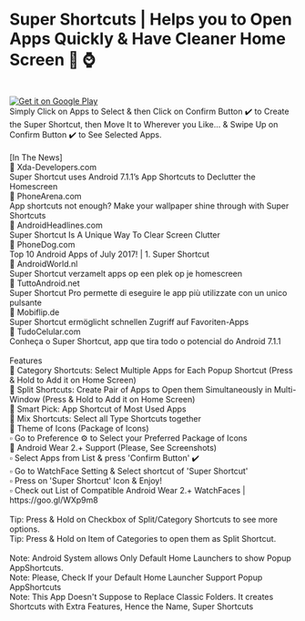 # Super Shortcuts | Helps you to Open Apps Quickly & Have Cleaner Home Screen 📱 ⌚ <br />
<br />
<a href='https://play.google.com/store/apps/details?id=net.geekstools.supershortcuts.PRO&pcampaignid=MKT-Other-global-all-co-prtnr-py-PartBadge-Mar2515-1'><img alt='Get it on Google Play' src='https://play.google.com/intl/en_gb/badges/images/generic/en_badge_web_generic.png'/></a>
 <br /> 
Simply Click on Apps to Select & then Click on Confirm Button ✔️ to Create the Super Shortcut, then Move It to Wherever you Like...
& Swipe Up on Confirm Button ✔️ to See Selected Apps. <br /> 
<br/>
[In The News]<br/>
🌟 Xda-Developers.com<br/>
Super Shortcut uses Android 7.1.1’s App Shortcuts to Declutter the Homescreen<br/>
🌟 PhoneArena.com<br/>
App shortcuts not enough? Make your wallpaper shine through with Super Shortcuts<br/>
🌟 AndroidHeadlines.com<br/>
Super Shortcut Is A Unique Way To Clear Screen Clutter<br/>
🌟 PhoneDog.com<br/>
Top 10 Android Apps of July 2017! | 1. Super Shortcut<br/>
🌟 AndroidWorld.nl<br/>
Super Shortcut verzamelt apps op een plek op je homescreen<br/>
🌟 TuttoAndroid.net<br/>
Super Shortcut Pro permette di eseguire le app più utilizzate con un unico pulsante<br/>
🌟 Mobiflip.de<br/>
Super Shortcut ermöglicht schnellen Zugriff auf Favoriten-Apps<br/>
🌟 TudoCelular.com<br/>
Conheça o Super Shortcut, app que tira todo o potencial do Android 7.1.1<br/>
<br/>
Features <br /> 
🔵 Category Shortcuts: Select Multiple Apps for Each Popup Shortcut (Press & Hold to Add it on Home Screen) <br /> 
🔵 Split Shortcuts: Create Pair of Apps to Open them Simultaneously in Multi-Window (Press & Hold to Add it on Home Screen) <br /> 
🔵 Smart Pick: App Shortcut of Most Used Apps <br /> 
🔵 Mix Shortcuts: Select all Type Shortcuts together <br /> 
🔵 Theme of Icons (Package of Icons) <br /> 
▫️ Go to Preference ⚙ to Select your Preferred Package of Icons <br /> 
🔵 Android Wear 2.+ Support (Please, See Screenshots) <br /> 
▫️ Select Apps from List & press 'Confirm Button' ✔️ <br /> 
▫️ Go to WatchFace Setting & Select shortcut of 'Super Shortcut' <br /> 
▫️ Press on 'Super Shortcut' Icon & Enjoy! <br /> 
▫️ Check out List of Compatible Android Wear 2.+ WatchFaces | https://goo.gl/WXp9m8 <br /> 
 <br /> 
Tip: Press & Hold on Checkbox of Split/Category Shortcuts to see more options. <br /> 
Tip: Press & Hold on Item of Categories to open them as Split Shortcut. <br /> 
 <br /> 
Note: Android System allows Only Default Home Launchers to show Popup AppShortcuts. <br /> 
Note: Please, Check If your Default Home Launcher Support Popup AppShortcuts <br /> 
Note: This App Doesn't Suppose to Replace Classic Folders. It creates Shortcuts with Extra Features, Hence the Name, Super Shortcuts <br /> 

